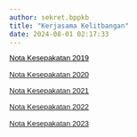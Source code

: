 ```yaml
---
author: sekret.bppkb
title: "Kerjasama Kelitbangan"
date: 2024-08-01 02:17:33
---
```

<p style="margin: 0cm; font-variant-ligatures: normal; font-variant-caps: normal; orphans: 2; text-align: start; widows: 2; -webkit-text-stroke-width: 0px; text-decoration-thickness: initial; text-decoration-style: initial; text-decoration-color: initial; word-spacing: 0px; line-height: 1.1;"><span style="font-family: arial, helvetica, sans-serif; font-size: 10pt;"><a href="https://litbang.kalbarprov.go.id/master-kerjasama-kelitbangan/nota-kesepakatan-2019"><span style="color: black;"><span style="vertical-align: inherit;"><span style="vertical-align: inherit;"><span style="vertical-align: inherit;"><span style="vertical-align: inherit;">Nota Kesepakatan 2019</span></span></span></span></span></a></span></p>

<p style="margin: 0cm; font-variant-ligatures: normal; font-variant-caps: normal; orphans: 2; text-align: start; widows: 2; -webkit-text-stroke-width: 0px; text-decoration-thickness: initial; text-decoration-style: initial; text-decoration-color: initial; word-spacing: 0px; line-height: 1.1;"><span style="font-family: arial, helvetica, sans-serif; font-size: 10pt;">&nbsp;</span></p>

<p style="margin: 0cm; font-variant-ligatures: normal; font-variant-caps: normal; orphans: 2; text-align: start; widows: 2; -webkit-text-stroke-width: 0px; text-decoration-thickness: initial; text-decoration-style: initial; text-decoration-color: initial; word-spacing: 0px; line-height: 1.1;"><span style="font-family: arial, helvetica, sans-serif; color: black; font-size: 10pt;"><a href="https://litbang.kalbarprov.go.id/master-kerjasama-kelitbangan/nota-kesepakatan-2020"><span style="vertical-align: inherit;"><span style="vertical-align: inherit;"><span style="vertical-align: inherit;"><span style="vertical-align: inherit;">Nota Kesepakatan 2020</span></span></span></span></a></span></p>

<p style="margin: 0cm; font-variant-ligatures: normal; font-variant-caps: normal; orphans: 2; text-align: start; widows: 2; -webkit-text-stroke-width: 0px; text-decoration-thickness: initial; text-decoration-style: initial; text-decoration-color: initial; word-spacing: 0px; line-height: 1.1;"><span style="font-family: arial, helvetica, sans-serif; font-size: 10pt;">&nbsp;</span></p>

<p style="margin: 0cm; font-variant-ligatures: normal; font-variant-caps: normal; orphans: 2; text-align: start; widows: 2; -webkit-text-stroke-width: 0px; text-decoration-thickness: initial; text-decoration-style: initial; text-decoration-color: initial; word-spacing: 0px; line-height: 1.1;"><span style="font-family: arial, helvetica, sans-serif; color: black; font-size: 10pt;"><a href="https://litbang.kalbarprov.go.id/master-kerjasama-kelitbangan/nota-kesepakatan-2021"><span style="vertical-align: inherit;"><span style="vertical-align: inherit;"><span style="vertical-align: inherit;"><span style="vertical-align: inherit;">Nota Kesepakatan 2021</span></span></span></span></a></span></p>

<p style="margin: 0cm; font-variant-ligatures: normal; font-variant-caps: normal; orphans: 2; text-align: start; widows: 2; -webkit-text-stroke-width: 0px; text-decoration-thickness: initial; text-decoration-style: initial; text-decoration-color: initial; word-spacing: 0px; line-height: 1.1;"><span style="font-family: arial, helvetica, sans-serif; font-size: 10pt;">&nbsp;</span></p>

<p style="margin: 0cm; font-variant-ligatures: normal; font-variant-caps: normal; orphans: 2; text-align: start; widows: 2; -webkit-text-stroke-width: 0px; text-decoration-thickness: initial; text-decoration-style: initial; text-decoration-color: initial; word-spacing: 0px; line-height: 1.1;"><span style="font-family: arial, helvetica, sans-serif; color: black; font-size: 10pt;"><a href="https://litbang.kalbarprov.go.id/master-kerjasama-kelitbangan/nota-kesepakatan-2022"><span style="vertical-align: inherit;"><span style="vertical-align: inherit;"><span style="vertical-align: inherit;"><span style="vertical-align: inherit;">Nota Kesepakatan 2022</span></span></span></span></a></span></p>

<p style="margin: 0cm; font-variant-ligatures: normal; font-variant-caps: normal; orphans: 2; text-align: start; widows: 2; -webkit-text-stroke-width: 0px; text-decoration-thickness: initial; text-decoration-style: initial; text-decoration-color: initial; word-spacing: 0px; line-height: 1.1;"><span style="font-family: arial, helvetica, sans-serif; font-size: 10pt;">&nbsp;</span></p>

<p style="margin: 0cm; font-variant-ligatures: normal; font-variant-caps: normal; orphans: 2; text-align: start; widows: 2; -webkit-text-stroke-width: 0px; text-decoration-thickness: initial; text-decoration-style: initial; text-decoration-color: initial; word-spacing: 0px; line-height: 1.1;"><span style="font-family: arial, helvetica, sans-serif; color: black; font-size: 10pt;"><a href="https://litbang.kalbarprov.go.id/master-kerjasama-kelitbangan/nota-kesepakatan-2023"><span style="vertical-align: inherit;"><span style="vertical-align: inherit;"><span style="vertical-align: inherit;"><span style="vertical-align: inherit;">Nota Kesepakatan 2023</span></span></span></span></a></span></p>

<p style="line-height: 1.1;"><span style="font-family: arial, helvetica, sans-serif; font-size: 10pt;">&nbsp;</span></p>
